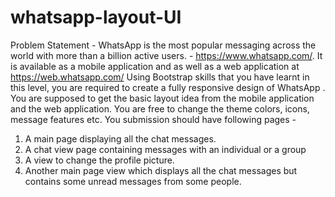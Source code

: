 # whatsapp-layout-UI
Problem Statement -
WhatsApp is the most popular messaging across the world with more than a billion
active users. - https://www.whatsapp.com/. It is available as a mobile application and as
well as a web application at https://web.whatsapp.com/
Using Bootstrap​ skills that you have learnt in this level, you are required to create a
fully responsive design of WhatsApp . You are supposed to get the basic layout idea
from the mobile application and the web application. You are free to change the
theme colors, icons, message features etc.
You submission should have following pages -
1) A main page displaying all the chat messages.
2) A chat view page containing messages with an individual or a group
3) A view to change the profile picture.
4) Another main page view which displays all the chat messages but contains some
unread messages from some people.
